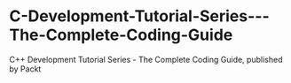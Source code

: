 # C-Development-Tutorial-Series---The-Complete-Coding-Guide
C++ Development Tutorial Series - The Complete Coding Guide, published by Packt
